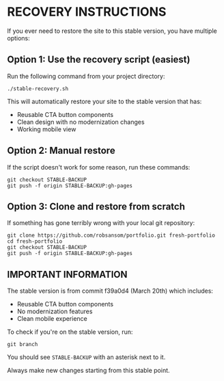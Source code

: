 # RECOVERY INSTRUCTIONS

If you ever need to restore the site to this stable version, you have multiple options:

## Option 1: Use the recovery script (easiest)

Run the following command from your project directory:

```
./stable-recovery.sh
```

This will automatically restore your site to the stable version that has:
- Reusable CTA button components
- Clean design with no modernization changes
- Working mobile view

## Option 2: Manual restore

If the script doesn't work for some reason, run these commands:

```
git checkout STABLE-BACKUP
git push -f origin STABLE-BACKUP:gh-pages
```

## Option 3: Clone and restore from scratch

If something has gone terribly wrong with your local git repository:

```
git clone https://github.com/robsansom/portfolio.git fresh-portfolio
cd fresh-portfolio
git checkout STABLE-BACKUP
git push -f origin STABLE-BACKUP:gh-pages
```

## IMPORTANT INFORMATION

The stable version is from commit f39a0d4 (March 20th) which includes:
- Reusable CTA button components
- No modernization features
- Clean mobile experience

To check if you're on the stable version, run:
```
git branch
```
You should see `STABLE-BACKUP` with an asterisk next to it.

Always make new changes starting from this stable point.
